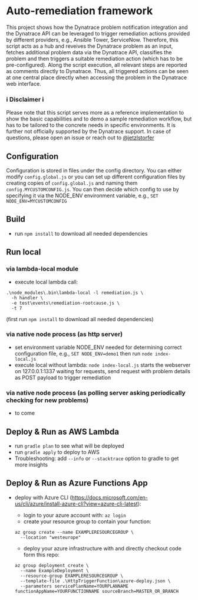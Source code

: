 # Auto-remediation framework

This project shows how the Dynatrace problem notification integration and the Dynatrace API can be leveraged to trigger remediation actions provided by different providers, e.g., Ansible Tower, ServiceNow.
Therefore, this script acts as a hub and reveives the Dynatrace problem as an input, fetches additional problem data via the Dynatrace API, classifies the problem and then triggers a suitable remediation action (which has to be pre-configured). Along the script execution, all relevant steps are reported as comments directly to Dynatrace. Thus, all triggered actions can be seen at one central place directly when accessing the problem in the Dynatrace web interface. 

### :information_source: Disclaimer :information_source: 
Please note that this script serves more as a reference implementation to show the basic capabilities and to demo a sample remediation workflow, but has to be tailored to the concrete needs in specific environments. 
It is further not officially supported by the Dynatrace support. In case of questions, please open an issue or reach out to [@jetzlstorfer](https://twitter.com/jetzlstorfer)

## Configuration
Configuration is stored in files under the config directory. You can either modify `config.global.js` or you can set up different configuration files by creating copies of `config.global.js` and naming them `config.MYCUSTOMCONFIG.js`. You can then decide which config to use by specifying it via the NODE_ENV environment variable, e.g., `SET NODE_ENV=MYCUSTOMCONFIG`

## Build
- run `npm install` to download all needed dependencies
<!-- - TODO: tests can be started running `npm test` -->

## Run local
### via lambda-local module
- execute local lambda call: 
```
.\node_modules\.bin\lambda-local -l remediation.js \
  -h handler \
  -e test\events\remediation-rootcause.js \
  -t 7
```
(first run `npm install` to download all needed dependencies)
### via native node process (as http server)
- set environment variable NODE_ENV needed for determining correct configuration file, e.g., `SET NODE_ENV=demo1` then run `node index-local.js`
- execute local without lambda: `node index-local.js` starts the webserver on 127.0.0.1:1337 waiting for requests, send request with problem details as POST payload  to trigger remediation
### via native node process (as polling server asking periodically checking for new problems)
- to come

## Deploy & Run as AWS Lambda
- run `gradle plan` to see what will be deployed
- run `gradle apply` to deploy to AWS
- Troubleshooting: add `--info` or `--stacktrace` option to gradle to get more insights

## Deploy & Run as Azure Functions App
- deploy with Azure CLI (https://docs.microsoft.com/en-us/cli/azure/install-azure-cli?view=azure-cli-latest): 

  - login to your azure account with: `az login`
  - create your resource group to contain your function: 
  ````
  az group create --name EXAMPLERESOURCEGROUP \
    --location "westeurope"
  ````
  - deploy your azure infrastructure with and directly checkout code form this repo: 
  ```
  az group deployment create \
    --name ExampleDeployment \
    --resource-group EXAMPLERESOURCEGROUP \
    --template-file .\HttpTriggerFunction\azure-deploy.json \
    --parameters servicePlanName=YOURPLANNAME functionAppName=YOURFUNCTIONNAME sourceBranch=MASTER_OR_BRANCH
  ```




